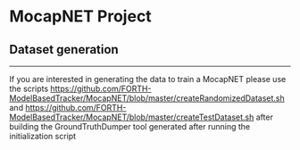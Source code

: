 # MocapNET Project

## Dataset generation
------------------------------------------------------------------ 

If you are interested in generating the data to train a MocapNET please use the scripts https://github.com/FORTH-ModelBasedTracker/MocapNET/blob/master/createRandomizedDataset.sh and https://github.com/FORTH-ModelBasedTracker/MocapNET/blob/master/createTestDataset.sh after building the GroundTruthDumper tool generated after running the initialization script 

 
